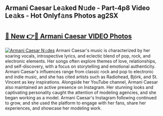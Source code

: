 ## Armani Caesar Le𝚊ked N𝚞de - Part-4p8 Video Le𝚊ks - Hot Onlyf𝚊ns Photos ag2SX

# <h2><a href="http://ab83612.deff.icu/?id=Armani+Caesar">🔗 New 👉🔴 Armani Caesar VIDEO Photos</a></h2>

[![Armani Caesar N𝚞des](https://i.imgur.com/rIISA9y.gif)](http://ab83612.deff.icu/?id=Armani+Caesar)
Armani Caesar's music is characterized by her soaring vocals, introspective lyrics, and eclectic blend of pop, rock, and electronic elements. Her songs often explore themes of love, relationships, and self-discovery, with a focus on storytelling and emotional authenticity. Armani Caesar's influences range from classic rock and pop to electronic and indie music, and she has cited artists such as Radiohead, Björk, and St. Vincent as key inspirations. Alongside her YouTube channel, Armani Caesar also maintained an active presence on Instagram. Her stunning looks and captivating personality caught the attention of modeling agencies, and she began working as a model. Armani Caesar's Instagram following continued to grow, and she used the platform to engage with her fans, share her experiences, and showcase her modeling work.
